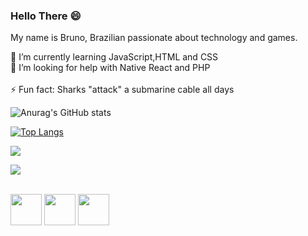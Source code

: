 ### Hello There 😄
My name is Bruno, Brazilian passionate about technology and games. 

🌱 I’m currently learning JavaScript,HTML and CSS <br>
🤔 I’m looking for help with Native React and PHP <br> <br>
⚡ Fun fact: Sharks "attack" a submarine cable all days <br>


![Anurag's GitHub stats](https://github-readme-stats.vercel.app/api?username=DevBrunohs&show_icons=true&theme=tokyonight)


[![Top Langs](https://github-readme-stats.vercel.app/api/top-langs/?username=DevBrunohs&layout=compactshow_icons=true&theme=tokyonight)](https://github.com/DevBrunohs/github-readme-stats)


<a href="https://www.linkedin.com/in/devbrunohs/" target="_blank"><img src="https://img.shields.io/badge/-LinkedIn-%230077B5?style=for-the-badge&logo=linkedin&logoColor=white" target="_blank"></a>

<a href = "mailto:devbrunohs@gmail.com"><img src="https://img.shields.io/badge/Gmail-D14836?style=for-the-badge&logo=gmail&logoColor=white" target="_blank"></a>

<div style="display: inline_block"><br>
 
<img  height="50" width="50" src="https://cdn.jsdelivr.net/gh/devicons/devicon/icons/html5/html5-plain-wordmark.svg" />

<img height="50" width="50" src="https://cdn.jsdelivr.net/gh/devicons/devicon/icons/css3/css3-plain-wordmark.svg"/>

<img height="50" width="50" src="https://cdn.jsdelivr.net/gh/devicons/devicon/icons/javascript/javascript-original.svg"/>
 
</div>




<!--
**DevBrunohs/DevBrunohs** is a ✨ _special_ ✨ repository because its `README.md` (this file) appears on your GitHub profile.

Here are some ideas to get you started:

- 🔭 I’m currently working on ...
- 🌱 I’m currently learning ...
- 👯 I’m looking to collaborate on ...
- 🤔 I’m looking for help with ...
- 💬 Ask me about ...
- 📫 How to reach me: ...
- 😄 Pronouns: ...
- ⚡ Fun fact: ...
-->
